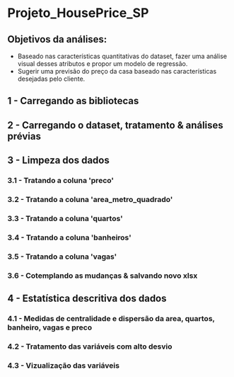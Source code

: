 # Projeto_HousePrice_SP

## Objetivos da análises:
- Baseado nas características quantitativas do dataset, fazer uma análise visual desses atributos e propor um modelo de regressão.
- Sugerir uma previsão do preço da casa baseado nas características desejadas pelo cliente.

## 1 - Carregando as bibliotecas

## 2 - Carregando o dataset, tratamento & análises prévias

## 3 - Limpeza dos dados

### 3.1 - Tratando a coluna 'preco'
### 3.2 - Tratando a coluna 'area_metro_quadrado'
### 3.3 - Tratando a coluna 'quartos'
### 3.4 - Tratando a coluna 'banheiros'
### 3.5 - Tratando a coluna 'vagas'
### 3.6 - Cotemplando as mudanças & salvando novo xlsx

## 4 - Estatística descritiva dos dados

### 4.1 - Medidas de centralidade e dispersão da area, quartos, banheiro, vagas e preco
### 4.2 - Tratamento das variáveis com alto desvio
### 4.3 - Vizualização das variáveis